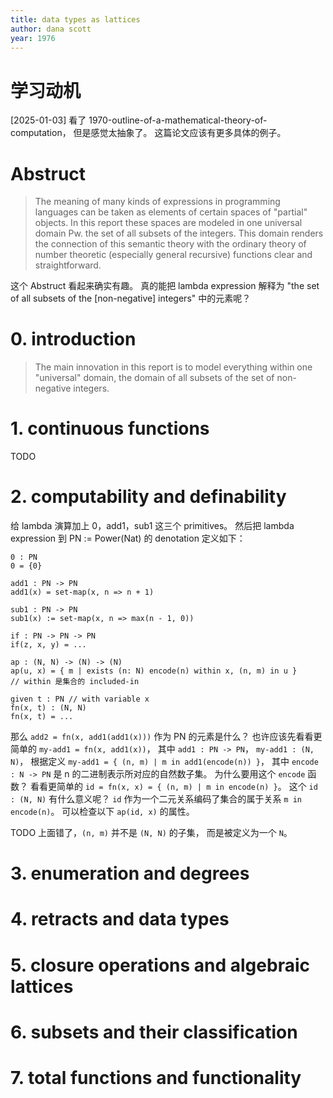 ```yaml
---
title: data types as lattices
author: dana scott
year: 1976
---
```


# 学习动机

[2025-01-03]
看了 1970-outline-of-a-mathematical-theory-of-computation，
但是感觉太抽象了。
这篇论文应该有更多具体的例子。

# Abstruct

> The meaning of many kinds of expressions in programming languages
> can be taken as elements of certain spaces of "partial" objects. In
> this report these spaces are modeled in one universal domain Pw. the
> set of all subsets of the integers. This domain renders the
> connection of this semantic theory with the ordinary theory of
> number theoretic (especially general recursive) functions clear and
> straightforward.

这个 Abstruct 看起来确实有趣。
真的能把 lambda expression 解释为
"the set of all subsets of the [non-negative] integers"
中的元素呢？

# 0. introduction

> The main innovation in this report is to model everything within one
> "universal" domain, the domain of all subsets of the set of
> non-negative integers.

# 1. continuous functions

TODO

# 2. computability and definability

给 lambda 演算加上 0，add1，sub1 这三个 primitives。
然后把 lambda expression 到 PN := Power(Nat) 的 denotation 定义如下：

```
0 : PN
0 = {0}

add1 : PN -> PN
add1(x) = set-map(x, n => n + 1)

sub1 : PN -> PN
sub1(x) := set-map(x, n => max(n - 1, 0))

if : PN -> PN -> PN
if(z, x, y) = ...

ap : (N, N) -> (N) -> (N)
ap(u, x) = { m | exists (n: N) encode(n) within x, (n, m) in u }
// within 是集合的 included-in

given t : PN // with variable x
fn(x, t) : (N, N)
fn(x, t) = ...
```

那么 `add2 = fn(x, add1(add1(x)))` 作为 PN 的元素是什么？
也许应该先看看更简单的 `my-add1 = fn(x, add1(x))`，
其中 `add1 : PN -> PN`， `my-add1 : (N, N)`，
根据定义 `my-add1 = { (n, m) | m in add1(encode(n)) }`，
其中 `encode : N -> PN` 是 n 的二进制表示所对应的自然数子集。
为什么要用这个 `encode` 函数？
看看更简单的 `id = fn(x, x) = { (n, m) | m in encode(n) }`。
这个 `id : (N, N)` 有什么意义呢？
`id` 作为一个二元关系编码了集合的属于关系 `m in encode(n)`。
可以检查以下 `ap(id, x)` 的属性。

TODO 上面错了，`(n, m)` 并不是 `(N, N)` 的子集，
而是被定义为一个 `N`。

# 3. enumeration and degrees
# 4. retracts and data types
# 5. closure operations and algebraic lattices
# 6. subsets and their classification
# 7. total functions and functionality
